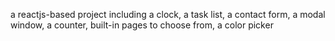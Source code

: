a reactjs-based project including a clock, a task list, a contact form, a modal window, a counter, built-in pages to choose from, a color picker
